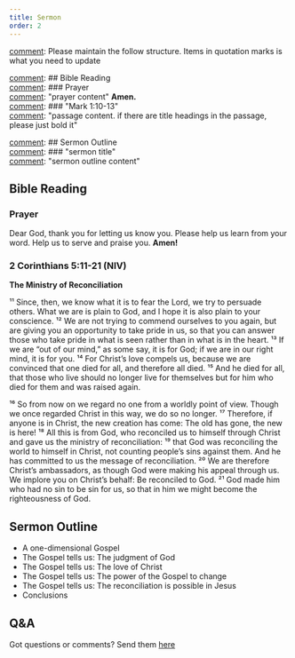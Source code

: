 ```yaml
---
title: Sermon 
order: 2
---
```


[comment]: Please maintain the follow structure. Items in quotation marks is what you need to update

[comment]: ## Bible Reading  
[comment]: ### Prayer  
[comment]: "prayer content"  **Amen.**  
[comment]:  ### "Mark 1:10-13"  
[comment]: "passage content. if there are title headings in the passage, please just bold it"  

[comment]: ## Sermon Outline  
[comment]: ### "sermon title"  
[comment]: "sermon outline content"  

[comment]: ------------------------------------------------------------------------------------
## Bible Reading
### Prayer
Dear God, thank you for letting us know you. Please help us learn from your word. Help us to serve and praise you. **Amen!**

### 2 Corinthians 5:11-21 (NIV)

**The Ministry of Reconciliation**

¹¹ Since, then, we know what it is to fear the Lord, we try to persuade others. What we are is plain to God, and I hope it is also plain to your conscience. ¹² We are not trying to commend ourselves to you again, but are giving you an opportunity to take pride in us, so that you can answer those who take pride in what is seen rather than in what is in the heart. ¹³ If we are “out of our mind,” as some say, it is for God; if we are in our right mind, it is for you. ¹⁴ For Christ’s love compels us, because we are convinced that one died for all, and therefore all died. ¹⁵ And he died for all, that those who live should no longer live for themselves but for him who died for them and was raised again.

¹⁶ So from now on we regard no one from a worldly point of view. Though we once regarded Christ in this way, we do so no longer. ¹⁷ Therefore, if anyone is in Christ, the new creation has come: The old has gone, the new is here! ¹⁸ All this is from God, who reconciled us to himself through Christ and gave us the ministry of reconciliation: ¹⁹ that God was reconciling the world to himself in Christ, not counting people’s sins against them. And he has committed to us the message of reconciliation. ²⁰ We are therefore Christ’s ambassadors, as though God were making his appeal through us. We implore you on Christ’s behalf: Be reconciled to God. ²¹ God made him who had no sin to be sin for us, so that in him we might become the righteousness of God.

## Sermon Outline

* A one-dimensional Gospel
* The Gospel tells us: The judgment of God
* The Gospel tells us: The love of Christ
* The Gospel tells us: The power of the Gospel to change
* The Gospel tells us: The reconciliation is possible in Jesus
* Conclusions 




## Q&A
Got questions or comments? Send them [here](https://tinyurl.com/SGHACQuestionsAnswers)
